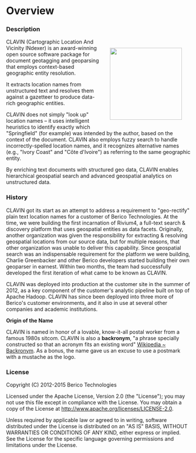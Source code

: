 # Overview

### Description

<img src="images/clavin_logo.png" style="float:right; height: 14em; margin: 25px" />

CLAVIN (Cartographic Location And Vicinity INdexer) is an award-winning open source software package for document geotagging and geoparsing that employs context-based geographic entity resolution.

It extracts location names from unstructured text and resolves them against a gazetteer to produce data-rich geographic entities.

CLAVIN does not simply "look up" location names – it uses intelligent heuristics to identify exactly which "Springfield" (for example) was intended by the author, based on the context of the document. CLAVIN also employs fuzzy search to handle incorrectly-spelled location names, and it recognizes alternative names (e.g., "Ivory Coast" and "Côte d\'Ivoire") as referring to the same geographic entity.

By enriching text documents with structured geo data, CLAVIN enables hierarchical geospatial search and advanced geospatial analytics on unstructured data.

### History

CLAVIN got its start as an attempt to address a requirement to "geo-rectify" plain text location names for a customer of Berico Technologies. At the time, we were building the first incarnation of Rivium4, a full-text search & discovery platform that uses geospatial entities as data facets. Originally, another organization was given the responsibility for extracting & resolving geospatial locations from our source data, but for multiple reasons, that other organization was unable to deliver this capability. Since geospatial search was an indispensable requirement for the platform we were building, Charlie Greenbacker and other Berico developers started building their own geoparser in earnest. Within two months, the team had successfully developed the first iteration of what came to be known as CLAVIN.

CLAVIN was deployed into production at the customer site in the summer of 2012, as a key component of the customer's analytic pipeline built on top of Apache Hadoop. CLAVIN has since been deployed into three more of Berico's customer environments, and it also in use at several other companies and academic institutions.
 
**Origin of the Name**  

CLAVIN is named in honor of a lovable, know-it-all postal worker from a famous 1980s sitcom. CLAVIN is also a **backronym**, "a phrase specially constructed so that an acronym fits an existing word" [Wikipedia ~ Backronym](http://en.wikipedia.org/wiki/Backronym). As a bonus, the name gave us an excuse to use a postmark with a mustache as the logo.	
 
### License

Copyright (C) 2012-2015 Berico Technologies

Licensed under the Apache License, Version 2.0 (the "License"); you may not use this file except in compliance with the License. You may obtain a copy of the License at http://www.apache.org/licenses/LICENSE-2.0.

Unless required by applicable law or agreed to in writing, software distributed under the License is distributed on an "AS IS" BASIS, WITHOUT WARRANTIES OR CONDITIONS OF ANY KIND, either express or implied. See the License for the specific language governing permissions and limitations under the License.
